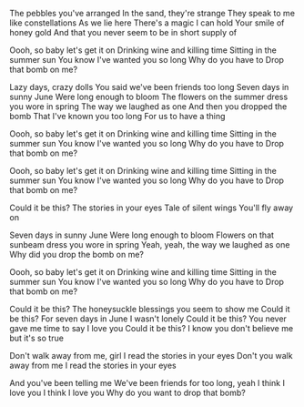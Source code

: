 The pebbles you've arranged
In the sand, they're strange
They speak to me like constellations
As we lie here
There's a magic I can hold
Your smile of honey gold
And that you never seem to be in short supply of

Oooh, so baby let's get it on
Drinking wine and killing time
Sitting in the summer sun
You know I've wanted you so long
Why do you have to
Drop that bomb on me?

Lazy days, crazy dolls
You said we've been friends too long
Seven days in sunny June
Were long enough to bloom
The flowers on the summer dress you wore in spring
The way we laughed as one
And then you dropped the bomb
That I've known you too long
For us to have a thing

Oooh, so baby let's get it on
Drinking wine and killing time
Sitting in the summer sun
You know I've wanted you so long
Why do you have to
Drop that bomb on me?

Oooh, so baby let's get it on
Drinking wine and killing time
Sitting in the summer sun
You know I've wanted you so long
Why do you have to
Drop that bomb on me?

Could it be this?
The stories in your eyes
Tale of silent wings
You'll fly away on

Seven days in sunny June
Were long enough to bloom
Flowers on that sunbeam dress you wore in spring
Yeah, yeah, the way we laughed as one
Why did you drop the bomb on me?

Oooh, so baby let's get it on
Drinking wine and killing time
Sitting in the summer sun
You know I've wanted you so long
Why do you have to
Drop that bomb on me?

Could it be this?
The honeysuckle blessings you seem to show me
Could it be this?
For seven days in June I wasn't lonely
Could it be this?
You never gave me time to say I love you
Could it be this?
I know you don't believe me but it's so true

Don't walk away from me, girl
I read the stories in your eyes
Don't you walk away from me
I read the stories in your eyes

And you've been telling me
We've been friends for too long, yeah
I think I love you
I think I love you
Why do you want to drop that bomb?
